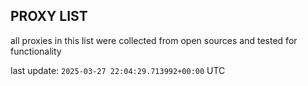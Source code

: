 ## PROXY LIST

all proxies in this list were collected from open sources and tested for functionality

last update: `2025-03-27 22:04:29.713992+00:00` UTC